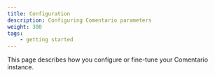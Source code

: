 ```yaml
---
title: Configuration
description: Configuring Comentario parameters
weight: 300
tags:
    - getting started
---
```


This page describes how you configure or fine-tune your Comentario instance.
